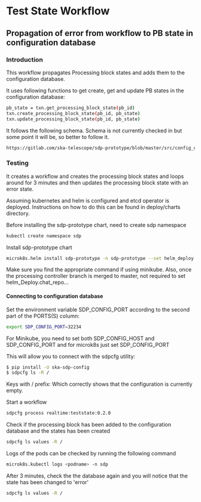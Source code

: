 Test State Workflow
===================

## Propagation of error from workflow to PB state in configuration database

### Introduction

This workflow propagates Processing block states and adds them to the 
configuration database.

It uses following functions to get create, get and update PB states in the 
configuration database:

```bash
pb_state = txn.get_processing_block_state(pb_id)
txn.create_processing_block_state(pb_id, pb_state)
txn.update_processing_block_state(pb_id, pb_state)
```

It follows the following schema. Schema is not currently checked in but some point 
it will be, so better to follow it.

```html
https://gitlab.com/ska-telescope/sdp-prototype/blob/master/src/config_db/SCHEMA.md
```

### Testing

It creates a workflow and creates the processing block states and loops around 
for 3 minutes and then updates 
the processing block state with an error state. 

Assuming kubernetes and helm is configured and etcd operator is deployed. 
Instructions on how to do this can be found in deploy/charts directory.

Before installing the sdp-prototype chart, need to create sdp namespace

```bash
kubectl create namespace sdp
```

Install sdp-prototype chart

```bash
microk8s.helm install sdp-prototype -n sdp-prototype --set helm_deploy.chart_repo.ref=SIM-208/processing-controller
```
Make sure you find the appropriate command if using minikube.
Also, once the processing controller branch is merged to master, not 
required to set helm_Deploy.chat_repo...

#### Connecting to configuration database

Set the environment variable SDP_CONFIG_PORT according to the second part 
of the PORTS(S) column:

```bash
export SDP_CONFIG_PORT=32234
```

For Minikube, you need to set both SDP_CONFIG_HOST and SDP_CONFIG_PORT and 
for microk8s just set SDP_CONFIG_PORT

This will allow you to connect with the sdpcfg utility:

```bash
$ pip install -U ska-sdp-config
$ sdpcfg ls -R /
```
Keys with / prefix:
Which correctly shows that the configuration is currently empty.

Start a workflow

```bash
sdpcfg process realtime:teststate:0.2.0
```

Check if the processing block has been added to the configuration database 
and the states has been created

```bash
sdpcfg ls values -R /
```

Logs of the pods can be checked by running the following command

```bash
microk8s.kubectl logs <podname> -n sdp
```

After 3 minutes, check the the database again and you will notice that the 
state has been changed to 'error'

```bash
sdpcfg ls values -R /
```